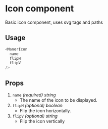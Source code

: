 # Icon component
Basic icon component, uses svg tags and paths

## Usage

~~~js
<ManorIcon 
  name
  flipH
  flipV
/>
~~~

## Props

1. `name` *(required) string*
    * The name of the icon to be displayed.
2. `flipH` *(optional) boolean*
	* Flip the icon horizontally.
3. `flipV` *(optional) string*
	* Flip the icon vertically
